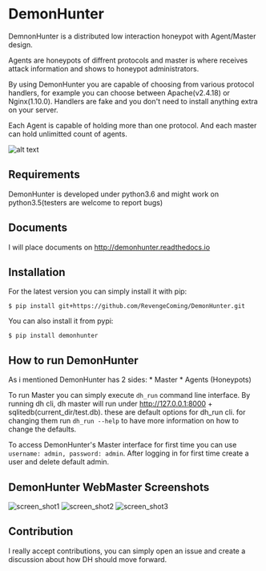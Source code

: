 # DemonHunter

DemnonHunter is a distributed low interaction honeypot with Agent/Master design.

Agents are honeypots of diffrent protocols and master is where receives attack information and shows to honeypot administrators.

By using DemonHunter you are capable of choosing from various protocol handlers, for example you can choose between Apache(v2.4.18) or Nginx(1.10.0). Handlers are fake and you don't need to install anything extra on your server.

Each Agent is capable of holding more than one protocol. And each master can hold unlimitted count of agents.

![alt text](https://cloud.githubusercontent.com/assets/23046907/26075182/9e23721c-39c9-11e7-87fd-53e9633a02d1.jpg)


## Requirements

DemonHunter is developed under python3.6 and might work on python3.5(testers are welcome to report bugs)

## Documents

I will place documents on http://demonhunter.readthedocs.io

## Installation

For the latest version you can simply install it with pip:
```
$ pip install git+https://github.com/RevengeComing/DemonHunter.git
```
You can also install it from pypi:
```
$ pip install demonhunter
```

## How to run DemonHunter

As i mentioned DemonHunter has 2 sides:
	* Master
	* Agents (Honeypots)

To run Master you can simply execute ```dh_run``` command line interface.
By running dh cli, dh master will run under http://127.0.0.1:8000 + sqlitedb(current_dir/test.db). these are default options for dh_run cli. for changing them run ```dh_run --help``` to have more information on how to change the defaults.

To access DemonHunter's Master interface for first time you can use ```username: admin, password: admin```. After logging in for first time create a user and delete default admin.

## DemonHunter WebMaster Screenshots

![screen_shot1](https://screenshotscdn.firefoxusercontent.com/images/c3e22529-585d-40ad-accd-e70a53b38718.png)
![screen_shot2](https://screenshotscdn.firefoxusercontent.com/images/aa89451e-1a81-432a-8adb-69964bfd0d8b.png)
![screen_shot3](https://screenshotscdn.firefoxusercontent.com/images/9de9a85d-aa0d-480e-9c80-a50f526d907d.png)

## Contribution

I really accept contributions, you can simply open an issue and create a discussion about how DH should move forward.